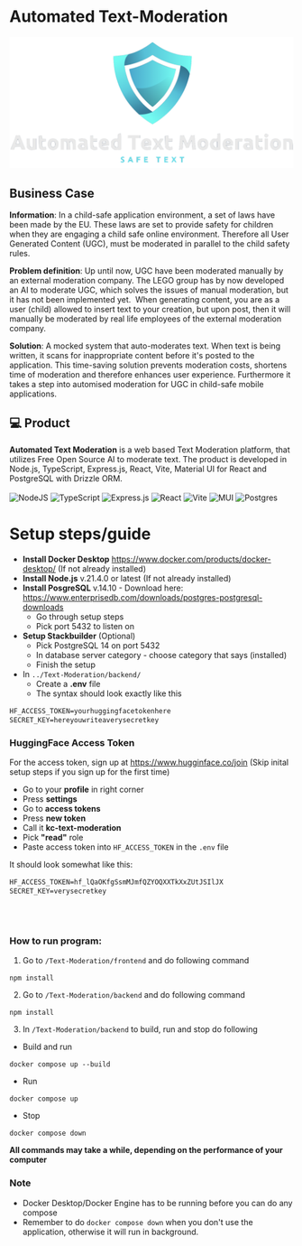 # Automated Text-Moderation
<img src="frontend/public/Logo.png" style="display: inline-block; margin: 0 auto; width: 1000px; height: auto;">


## Business Case 

**Information**: In a child-safe application environment, a set of laws have been made by the EU. These laws are set to provide safety for children when they are engaging a child safe online environment. Therefore all User Generated Content (UGC), must be moderated in parallel to the child safety rules. 

**Problem definition**: Up until now, UGC have been moderated manually by an external moderation company. The LEGO group has by now developed an AI to moderate UGC, which solves the issues of manual moderation, but it has not been implemented yet.  When generating content, you are as a user (child) allowed to insert text to your creation, but upon post, then it will manually be moderated by real life employees of the external moderation company.

**Solution**: A mocked system that auto-moderates text. When text is being written, it scans for inappropriate content before it's posted to the application. This time-saving solution prevents moderation costs, shortens time of moderation and therefore enhances user experience. Furthermore it takes a step into automised moderation for UGC in child-safe mobile applications.

## :computer: Product
**Automated Text Moderation** is a web based Text Moderation platform, that utilizes Free Open Source AI to moderate text. The product is developed in Node.js, TypeScript, Express.js, React, Vite, Material UI for React and PostgreSQL with Drizzle ORM.
<br>
<br>
![NodeJS](https://img.shields.io/badge/node.js-6DA55F?style=for-the-badge&logo=node.js&logoColor=white)
![TypeScript](https://img.shields.io/badge/typescript-%23007ACC.svg?style=for-the-badge&logo=typescript&logoColor=white)
![Express.js](https://img.shields.io/badge/express.js-%23404d59.svg?style=for-the-badge&logo=express&logoColor=%2361DAFB)
![React](https://img.shields.io/badge/react-%2320232a.svg?style=for-the-badge&logo=react&logoColor=%2361DAFB)
![Vite](https://img.shields.io/badge/vite-%23646CFF.svg?style=for-the-badge&logo=vite&logoColor=white)
![MUI](https://img.shields.io/badge/MUI-%230081CB.svg?style=for-the-badge&logo=mui&logoColor=white)
![Postgres](https://img.shields.io/badge/postgres-%23316192.svg?style=for-the-badge&logo=postgresql&logoColor=white)


# Setup steps/guide
- **Install Docker Desktop** https://www.docker.com/products/docker-desktop/ (If not already installed)
- **Install Node.js** v.21.4.0 or latest (If not already installed)
- **Install PosgreSQL** v.14.10 - Download here: https://www.enterprisedb.com/downloads/postgres-postgresql-downloads
  - Go through setup steps
  - Pick port 5432 to listen on
- **Setup Stackbuilder** (Optional)
  - Pick PostgreSQL 14 on port 5432
  - In database server category - choose category that says (installed)
  - Finish the setup
- In `../Text-Moderation/backend/`
  - Create a **.env** file
  - The syntax should look exactly like this

```
HF_ACCESS_TOKEN=yourhuggingfacetokenhere
SECRET_KEY=hereyouwriteaverysecretkey
```

### HuggingFace Access Token
For the access token, sign up at https://www.hugginface.co/join (Skip inital setup steps if you sign up for the first time)
- Go to your **profile** in right corner
- Press **settings**
- Go to **access tokens**
- Press **new token**
- Call it **kc-text-moderation**
- Pick **"read"** role
- Paste access token into `HF_ACCESS_TOKEN` in the `.env` file

It should look somewhat like this:
```
HF_ACCESS_TOKEN=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
SECRET_KEY=verysecretkey
```
<br>
<br>

### How to run program: 
1. Go to `/Text-Moderation/frontend` and do following command
```
npm install
```
2. Go to `/Text-Moderation/backend` and do following command
```
npm install
```
3. In `/Text-Moderation/backend` to build, run and stop do following
- Build and run
```
docker compose up --build
```
- Run 
```
docker compose up
```
- Stop
```
docker compose down
```
**All commands may take a while, depending on the performance of your computer**

### Note
- Docker Desktop/Docker Engine has to be running before you can do any compose
- Remember to do `docker compose down` when you don't use the application, otherwise it will run in background.
